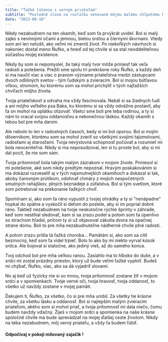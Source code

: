 ```yaml
---
title: "Ťažké lúčenie s verným priateľom"
subtitle: "Posledné slová na rozlúčku venované môjmu malému chlpatému kamarátovi zo zvieracej ríše"
date: "2023-09-10"
---
```


Nikdy nezabudnem na ten okamih, keď som ťa prvýkrát uvidel. Bol si malý zajko s nevinnými očami a jemnou, bielou srsťou a čiernymi škvrnami. Vtedy som ani len netušil, ako veľmi mi zmeníš život. Po niekoľkých návrhoch si nakoniec dostal meno Ňufko, a hneď od tej chvíle si sa stal neoddeliteľnou súčasťou mojej existence.

Nikdy by som si nepomyslel, že taký malý tvor môže priniesť tak veľa radosti a potešenia. Prežili sme spolu tri prekrásne roky Ňufko, a každý deň si ma naučil viac a viac o pravom význame priateľstva medzi zástupcami dvoch odlišných svetov - tým ľudským a zvieracím. Bol si mojou bútľavou vŕbou, stromom, ku ktorému som sa mohol prichýliť v tých najťažších chvíľach môjho života.

Tvoja priateľskosť a odvaha ma vždy fascinovala. Nebál si sa žiadnych ľudí a ani môjho veľkého psa Baka, ku ktorému si sa vždy odvážne postavil, aby ťa on mohol na oplátku olizovať. Všetci sme boli pre teba rodinou, a ty si nám to vracal svojou oddanosťou a nekonečnou láskou. Každý okamih s tebou bol pre mňa darom.

Ale nebolo to len v radostných časoch, kedy si mi bol oporou. Bol si mojím dôverníkom, ktorému som sa mohol zveriť so všetkými svojimi tajomstvami, radosťami aj starosťami. Tvoja nevýslovná schopnosť počúvať a rozumieť mi bola neoceniteľná. Nikdy si ma neposudzoval, len si tu proste bol, aby si mi dal pocit, že nie som sám.

Tvoja prítomnosť bola takým malým zázrakom v mojom živote. Priniesol si mi potešenie, aké som nikdy predtým nepoznal. Hravým poskakováním si ma dokázal rozveseliť aj v tých najsmutnejších okamihoch a dokázal si tak, akoby čarovným prútikom, odohnať chmáry z mojich nespočetných smutných raňajškov, plných beznádeje a zúfalstva. Bol si tým svetlom, ktoré som potreboval na prekonanie ťažkých chvíľ.

Spomínam si, ako som ťa ráno vypustil z tvojej ohrádky a ty si "nenápadne" hopkal do spálne a vyskočil si deťom do postele, aby si im poprial dobré ráno. Taktiež nezabudnem na tvoje neskutočne rýchle šprinty v záhrade, keď som nestíhal sledovať, kam si sa zrazu podel a potom som ťa úpenlivo so strachom hľadal, pričom ty si už objavoval zákutia dvora na opačnej strane domu. Boli to pre mňa nezabudnuteľne nádherné chvíle plné radosti.

A potom zrazu prišla tá ťažká choroba... Pamätám si, ako som sa cítil bezmocný, keď som ťa videl trpieť. Bolo to ako by mi niekto vyrval kúsok srdca. Ale bojoval si statočne, ako jediný vieš, až do samého konca.

Tvoj odchod bol pre mňa veľkou ranou. Zasiahlo ma to hlboko do duše, a v srdci mi zostal prázdny priestor, ktorý už bude veľmi ťažké vyplniť. Budeš mi chýbať, Ňufko, viac, ako sa dá vyjadriť slovami.

No aj keď už fyzicky nie si so mnou, tvoja prítomnosť zostane žiť v mojom srdci a v spomienkach. Tvoje verné oči, tvoja hravosť, tvoja oddanosť, to všetko už navždy zostane v mojej pamäti.

Ďakujem ti, Ňufko, za všetko, čo si pre mňa urobil. Za všetky tie krásne chvíle, za všetku lásku a oddanosť. Bol si najlepším malým zvieracím priateľom, akého som si mohol priať, a tvoja prítomnosť mi dala niečo, čomu budem navždy vďačný. Žiješ v mojom srdci a spomienka na naše krásne spoločné chvíle ma bude sprevádzať na mojej ďalšej ceste životom. Nikdy na teba nezabudnem, môj verný priateľu, a vždy ťa budem ľúbiť.

#### Odpočívaj v pokoji milovaný zajačik !
